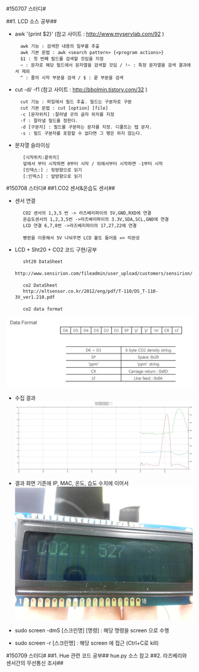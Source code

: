 #150707 스터디#

##1. LCD 소스 공부##

- awk '{print $2}' (참고 사이트 : http://www.myservlab.com/92 ) 

        awk 기능 : 검색한 내용의 일부를 추출  
        awk 기본 문법 : awk <search pattern> {<program actions>}  
        $1 : 첫 번째 필드를 검색할 것임을 지정  
        ~ : 문자로 해당 필드에서 문자열을 검색할 것임 / !~ : 특정 문자열을 검색 결과에서 제외  
        ^ : 줄의 시작 부분을 검색 / $ : 끝 부분을 검색  

- cut -d/ -f1 (참고 사이트 : http://bbolmin.tistory.com/32 )  

        cut 기능 : 파일에서 필드 추출. 필드는 구분자로 구분  
        cut 기본 문법 : cut [option] [file]  
        -c [문자위치] :잘라낼 곳의 글자 위치를 지정  
        -f : 잘라낼 필드를 정한다.  
        -d [구분자] : 필드를 구분하는 문자를 지정. 디폴트는 탭 문자.  
        -s : 필드 구분자를 포함할 수 없다면 그 행은 하지 않는다.  

- 문자열 슬라이싱

         [시작위치:끝위치]
         앞에서 부터 시작하면 0부터 시작 / 뒤에서부터 시작하면 -1부터 시작
         [인덱스:] : 뒷방향으로 읽기
         [:인덱스] : 앞방향으로 읽기
        

#150708 스터디#
##1.CO2 센서&온습도 센서##

- 센서 연결  

         CO2 센서의 1,3,5 번 -> 라즈베리파이의 5V,GND,RXD에 연결
         온습도센서의 1,2,3,5번 ->라즈베리파이의 3.3V,SDA,SCL,GND에 연결
         LCD 연결 6,7,8번 ->라즈베리파이의 17,27,22에 연결
         
         빵판을 이용해서 5V 나눠주면 LCD 불도 들어옴 => 미완성
         
- LCD + Sht20 + CO2 코드 구현/공부

         sht20 DataSheet
         http://www.sensirion.com/fileadmin/user_upload/customers/sensirion/Dokumente/Humidity/Sensirion_Humidity_SHT20_Datasheet_V3.pdf
         
         co2 DataSheet
         http://eltsensor.co.kr/2012/eng/pdf/T-110/DS_T-110-3V_ver1.210.pdf
         
         co2 data format
![](picture/co2_dataformat.JPG)

- 수집 결과
![](picture/sht20_co2.JPG) 

- 결과 화면
         기존에 IP, MAC, 온도, 습도 수치에 이어서
![](picture/IMG_0081.jpg)

- sudo screen -dmS [스크린명] [명령] : 해당 명령을 screen 으로 수행
- sudo screen -r [스크린명] : 해당 screen 에 접근 (Ctrl+C로 kill)

#150709 스터디#
##1. Hue 관련 코드 공부##
         hue.py 소스 참고
##2. 라즈베리와 센서간의 무선통신 조사##

